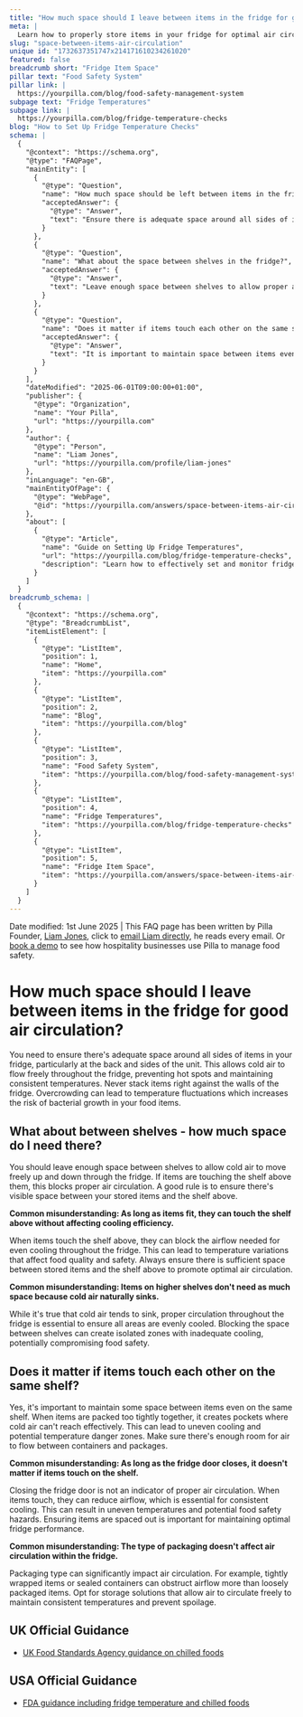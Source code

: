 ```yaml
---
title: "How much space should I leave between items in the fridge for good air circulation?"
meta: |
  Learn how to properly store items in your fridge for optimal air circulation and food safety. Discover the ideal spacing between shelves and individual items.
slug: "space-between-items-air-circulation"
unique id: "1732637351747x214171610234261020"
featured: false
breadcrumb short: "Fridge Item Space"
pillar text: "Food Safety System"
pillar link: |
  https://yourpilla.com/blog/food-safety-management-system
subpage text: "Fridge Temperatures"
subpage link: |
  https://yourpilla.com/blog/fridge-temperature-checks
blog: "How to Set Up Fridge Temperature Checks"
schema: |
  {
    "@context": "https://schema.org",
    "@type": "FAQPage",
    "mainEntity": [
      {
        "@type": "Question",
        "name": "How much space should be left between items in the fridge for good air circulation?",
        "acceptedAnswer": {
          "@type": "Answer",
          "text": "Ensure there is adequate space around all sides of items in your fridge, particularly at the back and sides of the unit, to allow cold air to flow freely. Avoid stacking items right against the fridge walls. Overcrowding can cause temperature fluctuations and increase the risk of bacterial growth."
        }
      },
      {
        "@type": "Question",
        "name": "What about the space between shelves in the fridge?",
        "acceptedAnswer": {
          "@type": "Answer",
          "text": "Leave enough space between shelves to allow proper air movement vertically through the fridge. Ensure there is visible space between your stored items and the shelf above to avoid blocking air circulation, ensuring even cooling."
        }
      },
      {
        "@type": "Question",
        "name": "Does it matter if items touch each other on the same shelf in the fridge?",
        "acceptedAnswer": {
          "@type": "Answer",
          "text": "It is important to maintain space between items even on the same shelf to ensure cold air can circulate effectively. Tightly packed items can create pockets where air cannot reach, leading to uneven cooling and potential food safety hazards."
        }
      }
    ],
    "dateModified": "2025-06-01T09:00:00+01:00",
    "publisher": {
      "@type": "Organization",
      "name": "Your Pilla",
      "url": "https://yourpilla.com"
    },
    "author": {
      "@type": "Person",
      "name": "Liam Jones",
      "url": "https://yourpilla.com/profile/liam-jones"
    },
    "inLanguage": "en-GB",
    "mainEntityOfPage": {
      "@type": "WebPage",
      "@id": "https://yourpilla.com/answers/space-between-items-air-circulation"
    },
    "about": [
      {
        "@type": "Article",
        "name": "Guide on Setting Up Fridge Temperatures",
        "url": "https://yourpilla.com/blog/fridge-temperature-checks",
        "description": "Learn how to effectively set and monitor fridge temperatures to ensure consistent cooling and food safety."
      }
    ]
  }
breadcrumb_schema: |
  {
    "@context": "https://schema.org",
    "@type": "BreadcrumbList",
    "itemListElement": [
      {
        "@type": "ListItem",
        "position": 1,
        "name": "Home",
        "item": "https://yourpilla.com"
      },
      {
        "@type": "ListItem",
        "position": 2,
        "name": "Blog",
        "item": "https://yourpilla.com/blog"
      },
      {
        "@type": "ListItem",
        "position": 3,
        "name": "Food Safety System",
        "item": "https://yourpilla.com/blog/food-safety-management-system"
      },
      {
        "@type": "ListItem",
        "position": 4,
        "name": "Fridge Temperatures",
        "item": "https://yourpilla.com/blog/fridge-temperature-checks"
      },
      {
        "@type": "ListItem",
        "position": 5,
        "name": "Fridge Item Space",
        "item": "https://yourpilla.com/answers/space-between-items-air-circulation"
      }
    ]
  }
---
```


Date modified: 1st June 2025 | This FAQ page has been written by Pilla Founder, [Liam Jones](https://yourpilla.com/profile/liam-jones), click to [email Liam directly](https://mailto:liam@yourpilla.com/), he reads every email. Or [book a demo](https://calendly.com/pilla/demo) to see how hospitality businesses use Pilla to manage food safety.

# How much space should I leave between items in the fridge for good air circulation?

You need to ensure there's adequate space around all sides of items in your fridge, particularly at the back and sides of the unit. This allows cold air to flow freely throughout the fridge, preventing hot spots and maintaining consistent temperatures. Never stack items right against the walls of the fridge. Overcrowding can lead to temperature fluctuations which increases the risk of bacterial growth in your food items.

## What about between shelves - how much space do I need there?

You should leave enough space between shelves to allow cold air to move freely up and down through the fridge. If items are touching the shelf above them, this blocks proper air circulation. A good rule is to ensure there's visible space between your stored items and the shelf above.

**Common misunderstanding: As long as items fit, they can touch the shelf above without affecting cooling efficiency.**

When items touch the shelf above, they can block the airflow needed for even cooling throughout the fridge. This can lead to temperature variations that affect food quality and safety. Always ensure there is sufficient space between stored items and the shelf above to promote optimal air circulation.

**Common misunderstanding: Items on higher shelves don't need as much space because cold air naturally sinks.**

While it's true that cold air tends to sink, proper circulation throughout the fridge is essential to ensure all areas are evenly cooled. Blocking the space between shelves can create isolated zones with inadequate cooling, potentially compromising food safety.

## Does it matter if items touch each other on the same shelf?

Yes, it's important to maintain some space between items even on the same shelf. When items are packed too tightly together, it creates pockets where cold air can't reach effectively. This can lead to uneven cooling and potential temperature danger zones. Make sure there's enough room for air to flow between containers and packages.

**Common misunderstanding: As long as the fridge door closes, it doesn't matter if items touch on the shelf.**

Closing the fridge door is not an indicator of proper air circulation. When items touch, they can reduce airflow, which is essential for consistent cooling. This can result in uneven temperatures and potential food safety hazards. Ensuring items are spaced out is important for maintaining optimal fridge performance.

**Common misunderstanding: The type of packaging doesn't affect air circulation within the fridge.**

Packaging type can significantly impact air circulation. For example, tightly wrapped items or sealed containers can obstruct airflow more than loosely packaged items. Opt for storage solutions that allow air to circulate freely to maintain consistent temperatures and prevent spoilage.

## UK Official Guidance

-   [UK Food Standards Agency guidance on chilled foods](https://www.food.gov.uk/safety-hygiene/how-to-chill-freeze-and-defrost-food-safely)

## USA Official Guidance

-   [FDA guidance including fridge temperature and chilled foods](https://www.fda.gov/consumers/consumer-updates/are-you-storing-food-safely)